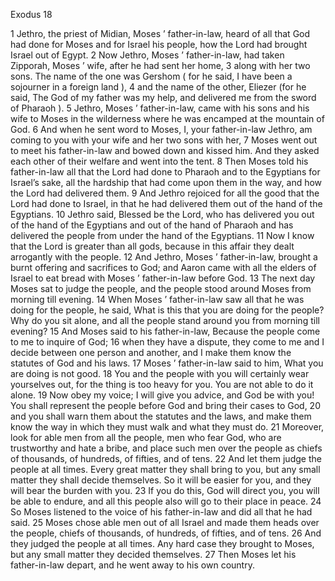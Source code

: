 Exodus 18

1	Jethro, the priest of Midian, Moses ’ father-in-law, heard of all that God had done for Moses and for Israel his people, how the Lord had brought Israel out of Egypt.
2	Now Jethro, Moses ’ father-in-law, had taken Zipporah, Moses ’ wife, after he had sent her home,
3	along with her two sons. The name of the one was Gershom ( for he said, I have been a sojourner in a foreign land ),
4	and the name of the other, Eliezer (for he said, The God of my father was my help, and delivered me from the sword of Pharaoh ).
5	Jethro, Moses ’ father-in-law, came with his sons and his wife to Moses in the wilderness where he was encamped at the mountain of God.
6	And when he sent word to Moses, I, your father-in-law Jethro, am coming to you with your wife and her two sons with her,
7	Moses went out to meet his father-in-law and bowed down and kissed him. And they asked each other of their welfare and went into the tent.
8	Then Moses told his father-in-law all that the Lord had done to Pharaoh and to the Egyptians for Israel’s sake, all the hardship that had come upon them in the way, and how the Lord had delivered them.
9	And Jethro rejoiced for all the good that the Lord had done to Israel, in that he had delivered them out of the hand of the Egyptians.
10	Jethro said, Blessed be the Lord, who has delivered you out of the hand of the Egyptians and out of the hand of Pharaoh and has delivered the people from under the hand of the Egyptians.
11	Now I know that the Lord is greater than all gods, because in this affair they dealt arrogantly with the people.
12	And Jethro, Moses ’ father-in-law, brought a burnt offering and sacrifices to God; and Aaron came with all the elders of Israel to eat bread with Moses ’ father-in-law before God.
13	The next day Moses sat to judge the people, and the people stood around Moses from morning till evening.
14	When Moses ’ father-in-law saw all that he was doing for the people, he said, What is this that you are doing for the people? Why do you sit alone, and all the people stand around you from morning till evening?
15	And Moses said to his father-in-law, Because the people come to me to inquire of God;
16	when they have a dispute, they come to me and I decide between one person and another, and I make them know the statutes of God and his laws.
17	Moses ’ father-in-law said to him, What you are doing is not good.
18	You and the people with you will certainly wear yourselves out, for the thing is too heavy for you. You are not able to do it alone.
19	Now obey my voice; I will give you advice, and God be with you! You shall represent the people before God and bring their cases to God,
20	and you shall warn them about the statutes and the laws, and make them know the way in which they must walk and what they must do.
21	Moreover, look for able men from all the people, men who fear God, who are trustworthy and hate a bribe, and place such men over the people as chiefs of thousands, of hundreds, of fifties, and of tens.
22	And let them judge the people at all times. Every great matter they shall bring to you, but any small matter they shall decide themselves. So it will be easier for you, and they will bear the burden with you.
23	If you do this, God will direct you, you will be able to endure, and all this people also will go to their place in peace.
24	So Moses listened to the voice of his father-in-law and did all that he had said.
25	Moses chose able men out of all Israel and made them heads over the people, chiefs of thousands, of hundreds, of fifties, and of tens.
26	And they judged the people at all times. Any hard case they brought to Moses, but any small matter they decided themselves.
27	Then Moses let his father-in-law depart, and he went away to his own country.

